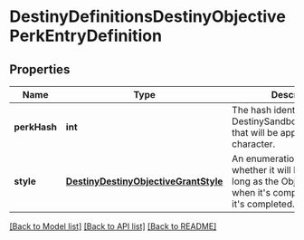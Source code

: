 # DestinyDefinitionsDestinyObjectivePerkEntryDefinition

## Properties
Name | Type | Description | Notes
------------ | ------------- | ------------- | -------------
**perkHash** | **int** | The hash identifier of the DestinySandboxPerkDefinition that will be applied to the character. | [optional] 
**style** | [**DestinyDestinyObjectiveGrantStyle**](DestinyDestinyObjectiveGrantStyle.md) | An enumeration indicating whether it will be applied as long as the Objective is active, when it&#39;s completed, or until it&#39;s completed. | [optional] 

[[Back to Model list]](../README.md#documentation-for-models) [[Back to API list]](../README.md#documentation-for-api-endpoints) [[Back to README]](../README.md)


